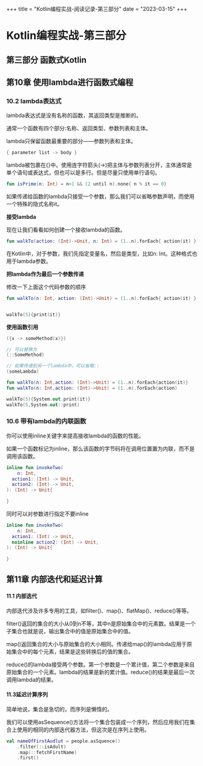 +++
title = "Kotlin编程实战-阅读记录-第三部分"
date = "2023-03-15"
+++
# Kotlin编程实战-第三部分

## 第三部分 函数式Kotlin

## 第10章 使用lambda进行函数式编程

### 10.2 lambda表达式

lambda表达式是没有名称的函数，其返回类型是推断的。

通常一个函数有四个部分:名称、返回类型、参数列表和主体。

lambda只保留函数最重要的部分——参数列表和主体。

```kotlin
{ parameter list -> body }
```

lambda被包裹在{}中。使用连字符箭头(->)把主体与参数列表分开，主体通常是单个语句或表达式，但也可以是多行。但是尽量只使用单行语句。

```kotlin
fun isPrime(n: Int) = n>1 && (2 until n).none{ n % it == 0}
```

如果传递给函数的lambda只接受一个参数，那么我们可以省略参数声明，而使用一个特殊的隐式名称it。

**接受lambda**

现在让我们看看如何创建一个接收lambda的函数。

```kotlin
fun walkTo(action: (Int)->Unit, n: Int) = (1..n).forEach{ action(it) }
```

在Kotlin中，对于参数，我们先指定变量名，然后是类型，比如n: Int。这种格式也用于lambda参数。

**把lambda作为最后一个参数传递**

修改一下上面这个代码参数的顺序

```kotlin
fun walkTo(n: Int, action: (Int)->Unit) = (1..n).forEach{ action(it) }


walkTo(5){print(it)}
```

**使用函数引用**

```kotlin
({x -> someMethod(x)})

// 可以替换为
(::SomeMethod)

// 如果传递到另一个lambda中，可以省略::
(someLambda)

fun walkTo(n: Int,action: (Int)->Unit) = (1..n).forEach{action(it)}
fun walkTo(n: Int,action: (Int)->Unit) = (1..n).forEach(action)

walkTo(5){System.out.print(it)}
walkTo(5,System.out::print)
```

### 10.6 带有lambda的内联函数

你可以使用inline关键字来提高接收lambda的函数的性能。

如果一个函数标记为inline，那么该函数的字节码将在调用位置置为内联，而不是调用该函数。

```kotlin
inline fun invokeTwo(
	n: Int,
  action1: (Int) -> Unit,
  action2: (Int) -> Unit,
): (Int) -> Unit{
  
}
```

同时可以对参数进行指定不要inline

```kotlin
inline fun invokeTwo(
	n: Int,
  action1: (Int) -> Unit,
  noinline action2: (Int) -> Unit,
): (Int) -> Unit{
  
}
```

## 第11章 内部迭代和延迟计算

#### 11.1 内部迭代

内部迭代涉及许多专用的工具，如filter()、map()、flatMap()、reduce()等等。

filter()返回的集合的大小从0到n不等，其中n是原始集合中的元素数。结果是一个子集合也就是说，输出集合中的值是原始集合中的值。

map()返回集合的大小与原始集合的大小相同。传递给map()的lambda应用于原始集合中的每个元素，结果是这些转换后的值的集合。

reduce()的lambda接受两个参数。第一个参数是一个累计值，第二个参数是来自原始集合的一个元素。lambda的结果是新的累计值。reduce()的结果是最后一次调用lambda的结果。



#### 11.3延迟计算序列

简单地说，集合是急切的，而序列是懒惰的。

我们可以使用asSequence()方法将一个集合包装成一个序列，然后应用我们在集合上使用的相同的内部迭代器方法，但这次是在序列上使用。

```kotlin
val nameOfFirstAudlut = people.asSquence()
	.filter(::isAdult)
	.map(::fetchFirstName)
	.first()
```

